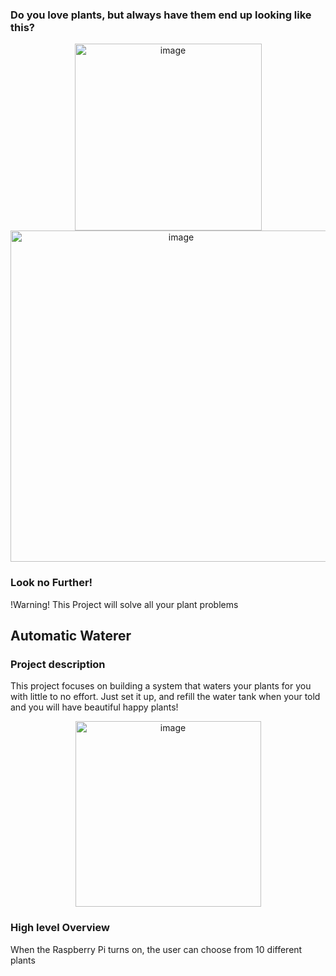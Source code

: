 ### Do you love plants, but always have them end up looking like this? 

<p align="center">
<img width="299" alt="image" src="https://user-images.githubusercontent.com/89661904/236704407-b3c708fd-3550-4f1b-8e71-5645bf7ebfcb.png"> <img width="530" alt="image" src="https://user-images.githubusercontent.com/89661904/236704478-69dfd48c-00a6-4b79-8df5-cdbd6248e2e8.png">
</p>

 ### Look no Further! 
  

!Warning!
This Project will solve all your plant problems 

## Automatic Waterer
   
### Project description

This project focuses on building a system that waters your plants for you with little to no effort. Just set it up, and refill the water tank when your told and you will have beautiful happy plants! 


<p align="center">
<img width="297" alt="image" src="https://user-images.githubusercontent.com/89661904/236705943-0a679097-da5c-462c-af3a-b335baf13629.png">
</p>

### High level Overview
When the Raspberry Pi turns on, the user can choose from 10 different plants

